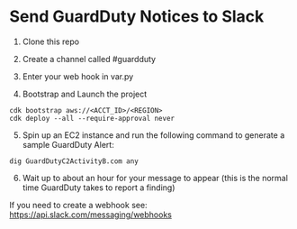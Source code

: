 # Send GuardDuty Notices to Slack

1. Clone this repo

2. Create a channel called #guardduty

3. Enter your web hook in var.py

4. Bootstrap and Launch the project
```
cdk bootstrap aws://<ACCT_ID>/<REGION>
cdk deploy --all --require-approval never
```

5. Spin up an EC2 instance and run the following command to generate a sample GuardDuty Alert:
```
dig GuardDutyC2ActivityB.com any
```
6. Wait up to about an hour for your message to appear (this is the normal time GuardDuty takes to report a finding)

If you need to create a webhook see:
https://api.slack.com/messaging/webhooks
